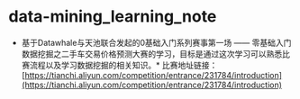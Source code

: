 # data-mining_learning_note

* 基于Datawhale与天池联合发起的0基础入门系列赛事第一场 —— 零基础入门数据挖掘之二手车交易价格预测大赛的学习，目标是通过这次学习可以熟悉比赛流程以及学习数据挖掘的相关知识。*
比赛地址链接：[https://tianchi.aliyun.com/competition/entrance/231784/introduction](https://tianchi.aliyun.com/competition/entrance/231784/introduction)



